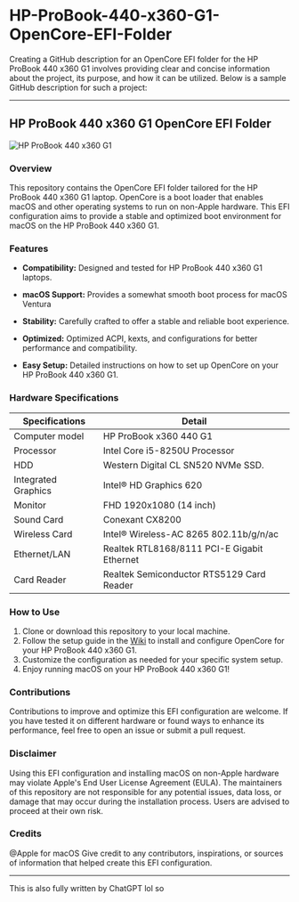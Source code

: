# HP-ProBook-440-x360-G1-OpenCore-EFI-Folder

Creating a GitHub description for an OpenCore EFI folder for the HP ProBook 440 x360 G1 involves providing clear and concise information about the project, its purpose, and how it can be utilized. Below is a sample GitHub description for such a project:

---

## HP ProBook 440 x360 G1 OpenCore EFI Folder

![HP ProBook 440 x360 G1](https://support.hp.com/doc-images/183/c06062614.jpg)

### Overview

This repository contains the OpenCore EFI folder tailored for the HP ProBook 440 x360 G1 laptop. OpenCore is a boot loader that enables macOS and other operating systems to run on non-Apple hardware. This EFI configuration aims to provide a stable and optimized boot environment for macOS on the HP ProBook 440 x360 G1.

### Features

- **Compatibility:** Designed and tested for HP ProBook 440 x360 G1 laptops. 

- **macOS Support:** Provides a somewhat smooth boot process for macOS Ventura

- **Stability:** Carefully crafted to offer a stable and reliable boot experience.

- **Optimized:** Optimized ACPI, kexts, and configurations for better performance and compatibility.

- **Easy Setup:** Detailed instructions on how to set up OpenCore on your HP ProBook 440 x360 G1.

### Hardware Specifications

| Specifications      | Detail                                      |
| ------------------- | ------------------------------------------- |
| Computer model      | HP ProBook x360 440 G1			    |
| Processor           | Intel Core i5-8250U Processor               |
| HDD		      | Western Digital CL SN520 NVMe SSD.          |
| Integrated Graphics | Intel® HD Graphics 620                      |
| Monitor             | FHD 1920x1080 (14 inch)                     |
| Sound Card          | Conexant CX8200				    |
| Wireless Card       | Intel® Wireless-AC 8265 802.11b/g/n/ac      |
| Ethernet/LAN        | Realtek RTL8168/8111 PCI-E Gigabit Ethernet |
| Card Reader         | Realtek Semiconductor RTS5129 Card Reader   |




### How to Use

1. Clone or download this repository to your local machine.
2. Follow the setup guide in the [Wiki](link_to_wiki_or_setup_guide) to install and configure OpenCore for your HP ProBook 440 x360 G1.
3. Customize the configuration as needed for your specific system setup.
4. Enjoy running macOS on your HP ProBook 440 x360 G1!

### Contributions

Contributions to improve and optimize this EFI configuration are welcome. If you have tested it on different hardware or found ways to enhance its performance, feel free to open an issue or submit a pull request.

### Disclaimer

Using this EFI configuration and installing macOS on non-Apple hardware may violate Apple's End User License Agreement (EULA). The maintainers of this repository are not responsible for any potential issues, data loss, or damage that may occur during the installation process. Users are advised to proceed at their own risk.

### Credits

@Apple for macOS 
Give credit to any contributors, inspirations, or sources of information that helped create this EFI configuration.

---
This is also fully written by ChatGPT lol so 